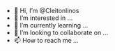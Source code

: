 - 👋 Hi, I’m @Cleitonlinos
- 👀 I’m interested in ...
- 🌱 I’m currently learning ...
- 💞️ I’m looking to collaborate on ...
- 📫 How to reach me ...

<!---
Cleitonlinos/Cleitonlinos is a ✨ special ✨ repository because its `README.md` (this file) appears on your GitHub profile.
You can click the Preview link to take a look at your changes.
--->
